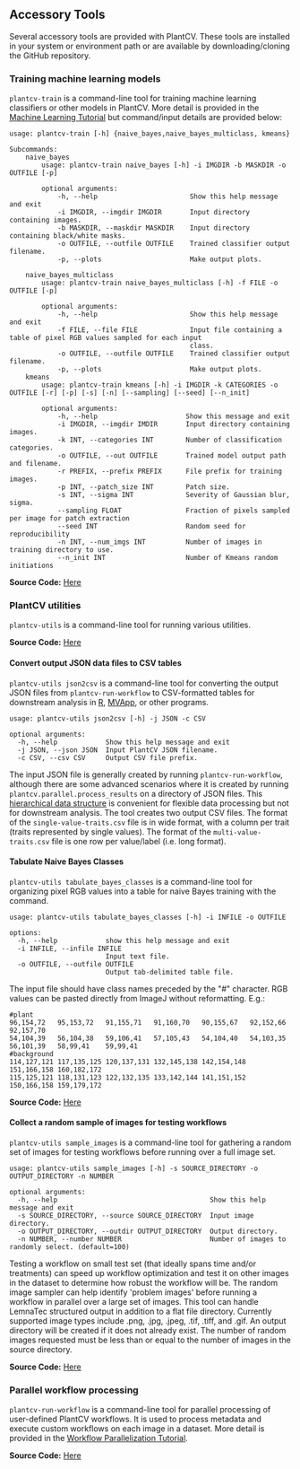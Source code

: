 ## Accessory Tools

Several accessory tools are provided with PlantCV. These tools are installed in your system or environment path or are
available by downloading/cloning the GitHub repository.

### Training machine learning models

`plantcv-train` is a command-line tool for training machine learning classifiers or other models in PlantCV. More
detail is provided in the [Machine Learning Tutorial](tutorials/machine_learning_tutorial.md) but command/input details are
provided below:

```
usage: plantcv-train [-h] {naive_bayes,naive_bayes_multiclass, kmeans}

Subcommands:
    naive_bayes
        usage: plantcv-train naive_bayes [-h] -i IMGDIR -b MASKDIR -o OUTFILE [-p]
        
        optional arguments:
            -h, --help                       Show this help message and exit
            -i IMGDIR, --imgdir IMGDIR       Input directory containing images.
            -b MASKDIR, --maskdir MASKDIR    Input directory containing black/white masks.
            -o OUTFILE, --outfile OUTFILE    Trained classifier output filename.
            -p, --plots                      Make output plots.
        
    naive_bayes_multiclass
        usage: plantcv-train naive_bayes_multiclass [-h] -f FILE -o OUTFILE [-p]
        
        optional arguments:
            -h, --help                       Show this help message and exit
            -f FILE, --file FILE             Input file containing a table of pixel RGB values sampled for each input 
                                             class.
            -o OUTFILE, --outfile OUTFILE    Trained classifier output filename.
            -p, --plots                      Make output plots.
    kmeans
        usage: plantcv-train kmeans [-h] -i IMGDIR -k CATEGORIES -o OUTFILE [-r] [-p] [-s] [-n] [--sampling] [--seed] [--n_init]

        optional arguments:
            -h, --help                      Show this message and exit
            -i IMGDIR, --imgdir IMDIR       Input directory containing images. 
            -k INT, --categories INT        Number of classification categories.
            -o OUTFILE, --out OUTFILE       Trained model output path and filename.
            -r PREFIX, --prefix PREFIX      File prefix for training images.
            -p INT, --patch_size INT        Patch size.
            -s INT, --sigma INT             Severity of Gaussian blur, sigma.
            --sampling FLOAT                Fraction of pixels sampled per image for patch extraction
            --seed INT                      Random seed for reproducibility
            -n INT, --num_imgs INT          Number of images in training directory to use.
            --n_init INT                    Number of Kmeans random initiations  

```

**Source Code:** [Here](https://github.com/danforthcenter/plantcv/blob/main/plantcv/learn/cli.py)

### PlantCV utilities

`plantcv-utils` is a command-line tool for running various utilities.

**Source Code:** [Here](https://github.com/danforthcenter/plantcv/blob/main/plantcv/utils/cli.py)


#### Convert output JSON data files to CSV tables

`plantcv-utils json2csv` is a command-line tool for converting the output JSON files from `plantcv-run-workflow` to
CSV-formatted tables for downstream analysis in [R](https://www.r-project.org/), 
[MVApp](http://mvapp.kaust.edu.sa/MVApp/), or other programs.

```
usage: plantcv-utils json2csv [-h] -j JSON -c CSV

optional arguments:
  -h, --help            Show this help message and exit
  -j JSON, --json JSON  Input PlantCV JSON filename.
  -c CSV, --csv CSV     Output CSV file prefix.

```

The input JSON file is generally created by running `plantcv-run-workflow`, although there are some advanced scenarios
where it is created by running `plantcv.parallel.process_results` on a directory of JSON files. This 
[hierarchical data structure](output_measurements.md) is convenient for flexible data processing but not for downstream
analysis. The tool creates two output CSV files. The format of the `single-value-traits.csv` file is in wide format, with
a column per trait (traits represented by single values). The format of the `multi-value-traits.csv` file is one row per
value/label (i.e. long format).

#### Tabulate Naive Bayes Classes

`plantcv-utils tabulate_bayes_classes` is a command-line tool for organizing pixel RGB values into a table for naive Bayes
training with the command. 

```
usage: plantcv-utils tabulate_bayes_classes [-h] -i INFILE -o OUTFILE

options:
  -h, --help            show this help message and exit
  -i INFILE, --infile INFILE
                        Input text file.
  -o OUTFILE, --outfile OUTFILE
                        Output tab-delimited table file.

```

The input file should have class names preceded by the "#" character. RGB values can be pasted directly from ImageJ without
reformatting. E.g.:

```
#plant
96,154,72	95,153,72	91,155,71	91,160,70	90,155,67	92,152,66	92,157,70
54,104,39	56,104,38	59,106,41	57,105,43	54,104,40	54,103,35	56,101,39	58,99,41	59,99,41
#background
114,127,121	117,135,125	120,137,131	132,145,138	142,154,148	151,166,158	160,182,172
115,125,121	118,131,123	122,132,135	133,142,144	141,151,152	150,166,158	159,179,172

```

**Source Code:** [Here](https://github.com/danforthcenter/plantcv/blob/main/plantcv/utils/converters.py)


#### Collect a random sample of images for testing workflows

`plantcv-utils sample_images` is a command-line tool for gathering a random set of images for
testing workflows before running over a full image set. 

```
usage: plantcv-utils sample_images [-h] -s SOURCE_DIRECTORY -o OUTPUT_DIRECTORY -n NUMBER

optional arguments:
  -h, --help                                      Show this help message and exit
  -s SOURCE_DIRECTORY, --source SOURCE_DIRECTORY  Input image directory.
  -o OUTPUT_DIRECTORY, --outdir OUTPUT_DIRECTORY  Output directory.
  -n NUMBER, --number NUMBER                      Number of images to randomly select. (default=100)

```

Testing a workflow on small test set (that ideally spans time and/or treatments) can speed up workflow optimization and 
test it on other images in the dataset to determine how robust the workflow will be. The random image sampler can help 
identify 'problem images' before running a workflow in parallel over a large set of images. This
tool can handle LemnaTec structured output in addition to a flat file directory. Currently supported image types include 
.png, .jpg, .jpeg, .tif, .tiff, and .gif. An output directory will be created if it does not already exist. The number of 
random images requested must be less than or equal to the number of images in the source directory. 

**Source Code:** [Here](https://github.com/danforthcenter/plantcv/blob/main/plantcv/utils/sample_images.py)


### Parallel workflow processing

`plantcv-run-workflow` is a command-line tool for parallel processing of user-defined PlantCV workflows. It is used to
process metadata and execute custom workflows on each image in a dataset. More detail is provided in the 
[Workflow Parallelization Tutorial](pipeline_parallel.md).

**Source Code:** [Here](https://github.com/danforthcenter/plantcv/blob/main/plantcv/parallel/cli.py)
